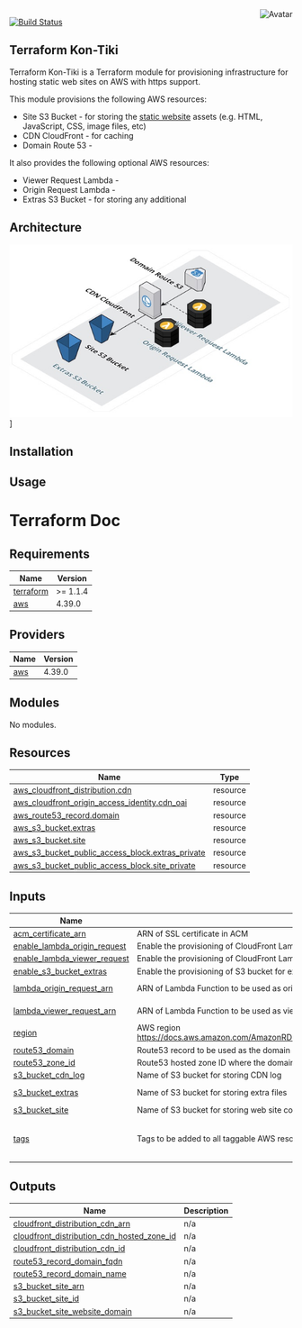 <img align="right" src="https://raw.github.com/cliffano/terraform-kon-tiki/main/avatar.jpg" alt="Avatar"/>

[![Build Status](https://github.com/cliffano/terraform-kon-tiki/workflows/CI/badge.svg)](https://github.com/cliffano/terraform-kon-tiki/actions?query=workflow%3ACI)
<br/>

Terraform Kon-Tiki
------------------

Terraform Kon-Tiki is a Terraform module for provisioning infrastructure for hosting static web sites on AWS with https support.

This module provisions the following AWS resources:

* Site S3 Bucket - for storing the [static website](https://docs.aws.amazon.com/AmazonS3/latest/userguide/WebsiteHosting.html) assets (e.g. HTML, JavaScript, CSS, image files, etc)
* CDN CloudFront - for caching 
* Domain Route 53 - 

It also provides the following optional AWS resources:

* Viewer Request Lambda - 
* Origin Request Lambda - 
* Extras S3 Bucket - for storing any additional 

Architecture
------------

![Architecture Diagram](architecture.jpg)]

Installation
------------

Usage
-----

# Terraform Doc
## Requirements

| Name | Version |
|------|---------|
| <a name="requirement_terraform"></a> [terraform](#requirement\_terraform) | >= 1.1.4 |
| <a name="requirement_aws"></a> [aws](#requirement\_aws) | 4.39.0 |

## Providers

| Name | Version |
|------|---------|
| <a name="provider_aws"></a> [aws](#provider\_aws) | 4.39.0 |

## Modules

No modules.

## Resources

| Name | Type |
|------|------|
| [aws_cloudfront_distribution.cdn](https://registry.terraform.io/providers/aws/4.39.0/docs/resources/cloudfront_distribution) | resource |
| [aws_cloudfront_origin_access_identity.cdn_oai](https://registry.terraform.io/providers/aws/4.39.0/docs/resources/cloudfront_origin_access_identity) | resource |
| [aws_route53_record.domain](https://registry.terraform.io/providers/aws/4.39.0/docs/resources/route53_record) | resource |
| [aws_s3_bucket.extras](https://registry.terraform.io/providers/aws/4.39.0/docs/resources/s3_bucket) | resource |
| [aws_s3_bucket.site](https://registry.terraform.io/providers/aws/4.39.0/docs/resources/s3_bucket) | resource |
| [aws_s3_bucket_public_access_block.extras_private](https://registry.terraform.io/providers/aws/4.39.0/docs/resources/s3_bucket_public_access_block) | resource |
| [aws_s3_bucket_public_access_block.site_private](https://registry.terraform.io/providers/aws/4.39.0/docs/resources/s3_bucket_public_access_block) | resource |

## Inputs

| Name | Description | Type | Default | Required |
|------|-------------|------|---------|:--------:|
| <a name="input_acm_certificate_arn"></a> [acm\_certificate\_arn](#input\_acm\_certificate\_arn) | ARN of SSL certificate in ACM | `string` | `null` | no |
| <a name="input_enable_lambda_origin_request"></a> [enable\_lambda\_origin\_request](#input\_enable\_lambda\_origin\_request) | Enable the provisioning of CloudFront Lambda Edge origin request | `bool` | `false` | no |
| <a name="input_enable_lambda_viewer_request"></a> [enable\_lambda\_viewer\_request](#input\_enable\_lambda\_viewer\_request) | Enable the provisioning of CloudFront Lambda Edge viewer request | `bool` | `false` | no |
| <a name="input_enable_s3_bucket_extras"></a> [enable\_s3\_bucket\_extras](#input\_enable\_s3\_bucket\_extras) | Enable the provisioning of S3 bucket for extra files | `bool` | `false` | no |
| <a name="input_lambda_origin_request_arn"></a> [lambda\_origin\_request\_arn](#input\_lambda\_origin\_request\_arn) | ARN of Lambda Function to be used as origin-request CloudFront Lambda@Edge | `string` | `"kon-tiki-lambda-origin-request-arn"` | no |
| <a name="input_lambda_viewer_request_arn"></a> [lambda\_viewer\_request\_arn](#input\_lambda\_viewer\_request\_arn) | ARN of Lambda Function to be used as viewer-request CloudFront Lambda@Edge | `string` | `"kon-tiki-lambda-viewer-request-arn"` | no |
| <a name="input_region"></a> [region](#input\_region) | AWS region https://docs.aws.amazon.com/AmazonRDS/latest/UserGuide/Concepts.RegionsAndAvailabilityZones.html | `string` | `"ap-southeast-2"` | no |
| <a name="input_route53_domain"></a> [route53\_domain](#input\_route53\_domain) | Route53 record to be used as the domain name of the web site | `string` | `null` | no |
| <a name="input_route53_zone_id"></a> [route53\_zone\_id](#input\_route53\_zone\_id) | Route53 hosted zone ID where the domain will be added to | `string` | `null` | no |
| <a name="input_s3_bucket_cdn_log"></a> [s3\_bucket\_cdn\_log](#input\_s3\_bucket\_cdn\_log) | Name of S3 bucket for storing CDN log | `string` | `null` | no |
| <a name="input_s3_bucket_extras"></a> [s3\_bucket\_extras](#input\_s3\_bucket\_extras) | Name of S3 bucket for storing extra files | `string` | `"kon-tiki-s3-bucket-extras"` | no |
| <a name="input_s3_bucket_site"></a> [s3\_bucket\_site](#input\_s3\_bucket\_site) | Name of S3 bucket for storing web site content | `string` | `null` | no |
| <a name="input_tags"></a> [tags](#input\_tags) | Tags to be added to all taggable AWS resources provisioned by Terraform Kon-Tiki | `map` | <pre>{<br>  "project": "kon-tiki"<br>}</pre> | no |

## Outputs

| Name | Description |
|------|-------------|
| <a name="output_cloudfront_distribution_cdn_arn"></a> [cloudfront\_distribution\_cdn\_arn](#output\_cloudfront\_distribution\_cdn\_arn) | n/a |
| <a name="output_cloudfront_distribution_cdn_hosted_zone_id"></a> [cloudfront\_distribution\_cdn\_hosted\_zone\_id](#output\_cloudfront\_distribution\_cdn\_hosted\_zone\_id) | n/a |
| <a name="output_cloudfront_distribution_cdn_id"></a> [cloudfront\_distribution\_cdn\_id](#output\_cloudfront\_distribution\_cdn\_id) | n/a |
| <a name="output_route53_record_domain_fqdn"></a> [route53\_record\_domain\_fqdn](#output\_route53\_record\_domain\_fqdn) | n/a |
| <a name="output_route53_record_domain_name"></a> [route53\_record\_domain\_name](#output\_route53\_record\_domain\_name) | n/a |
| <a name="output_s3_bucket_site_arn"></a> [s3\_bucket\_site\_arn](#output\_s3\_bucket\_site\_arn) | n/a |
| <a name="output_s3_bucket_site_id"></a> [s3\_bucket\_site\_id](#output\_s3\_bucket\_site\_id) | n/a |
| <a name="output_s3_bucket_site_website_domain"></a> [s3\_bucket\_site\_website\_domain](#output\_s3\_bucket\_site\_website\_domain) | n/a |
